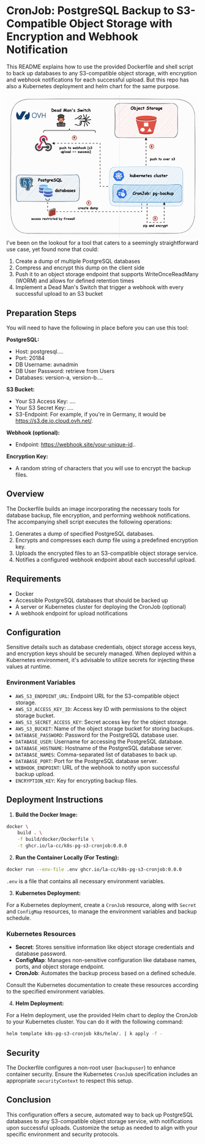 # CronJob: PostgreSQL Backup to S3-Compatible Object Storage with Encryption and Webhook Notification

This README explains how to use the provided Dockerfile and shell script to back up databases to any S3-compatible object storage, with encryption and webhook notifications for each successful upload. But this repo has also a Kubernetes deployment and helm chart for the same purpose.

![Image description](assets/images/overview.gif)
I've been on the lookout for a tool that caters to a seemingly straightforward use case, yet found none that could:

1. Create a dump of multiple PostgreSQL databases
2. Compress and encrypt this dump on the client side
3. Push it to an object storage endpoint that supports WriteOnceReadMany (WORM) and allows for defined retention times
4. Implement a Dead Man's Switch that trigger a webhook with every successful upload to an S3 bucket

## Preparation Steps

You will need to have the following in place before you can use this tool:

**PostgreSQL:**

- Host: postgresql....
- Port: 20184
- DB Username: avnadmin
- DB User Password: retrieve from Users
- Databases: version-a, version-b....

**S3 Bucket:**

- Your S3 Access Key: ....
- Your S3 Secret Key: ....
- S3-Endpoint: For example, if you're in Germany, it would be https://s3.de.io.cloud.ovh.net/.

**Webhook (optional):**

- Endpoint: https://webhook.site/your-unique-id..

**Encryption Key:**

- A random string of characters that you will use to encrypt the backup files.

## Overview

The Dockerfile builds an image incorporating the necessary tools for database backup, file encryption, and performing webhook notifications. The accompanying shell script executes the following operations:

1. Generates a dump of specified PostgreSQL databases.
2. Encrypts and compresses each dump file using a predefined encryption key.
3. Uploads the encrypted files to an S3-compatible object storage service.
4. Notifies a configured webhook endpoint about each successful upload.

## Requirements

- Docker
- Accessible PostgreSQL databases that should be backed up
- A server or Kubernetes cluster for deploying the CronJob (optional)
- A webhook endpoint for upload notifications

## Configuration

Sensitive details such as database credentials, object storage access keys, and encryption keys should be securely managed. When deployed within a Kubernetes environment, it's advisable to utilize secrets for injecting these values at runtime.

### Environment Variables

- `AWS_S3_ENDPOINT_URL`: Endpoint URL for the S3-compatible object storage.
- `AWS_S3_ACCESS_KEY_ID`: Access key ID with permissions to the object storage bucket.
- `AWS_S3_SECRET_ACCESS_KEY`: Secret access key for the object storage.
- `AWS_S3_BUCKET`: Name of the object storage bucket for storing backups.
- `DATABASE_PASSWORD`: Password for the PostgreSQL database user.
- `DATABASE_USER`: Username for accessing the PostgreSQL database.
- `DATABASE_HOSTNAME`: Hostname of the PostgreSQL database server.
- `DATABASE_NAMES`: Comma-separated list of databases to back up.
- `DATABASE_PORT`: Port for the PostgreSQL database server.
- `WEBHOOK_ENDPOINT`: URL of the webhook to notify upon successful backup upload.
- `ENCRYPTION_KEY`: Key for encrypting backup files.

## Deployment Instructions

1. **Build the Docker Image:**

```sh
docker \
    build . \
    -f build/docker/Dockerfile \
    -t ghcr.io/la-cc/k8s-pg-s3-cronjob:0.0.0
```

2. **Run the Container Locally (For Testing):**

```sh
docker run --env-file .env ghcr.io/la-cc/k8s-pg-s3-cronjob:0.0.0
```

`.env` is a file that contains all necessary environment variables.

3. **Kubernetes Deployment:**

For a Kubernetes deployment, create a `CronJob` resource, along with `Secret` and `ConfigMap` resources, to manage the environment variables and backup schedule.

### Kubernetes Resources

- **Secret**: Stores sensitive information like object storage credentials and database password.
- **ConfigMap**: Manages non-sensitive configuration like database names, ports, and object storage endpoint.
- **CronJob**: Automates the backup process based on a defined schedule.

Consult the Kubernetes documentation to create these resources according to the specified environment variables.

4. **Helm Deployment:**

For a Helm deployment, use the provided Helm chart to deploy the CronJob to your Kubernetes cluster.
You can do it with the following command:

```sh
helm template k8s-pg-s3-cronjob k8s/helm/. | k apply -f -
```

## Security

The Dockerfile configures a non-root user (`backupuser`) to enhance container security. Ensure the Kubernetes `CronJob` specification includes an appropriate `securityContext` to respect this setup.

## Conclusion

This configuration offers a secure, automated way to back up PostgreSQL databases to any S3-compatible object storage service, with notifications upon successful uploads. Customize the setup as needed to align with your specific environment and security protocols.
